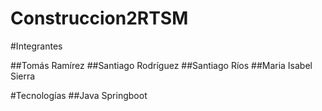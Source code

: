# Construccion2RTSM

#Integrantes

##Tomás Ramírez
##Santiago Rodríguez
##Santiago Ríos
##Maria Isabel Sierra 

#Tecnologías
##Java Springboot
